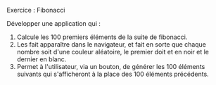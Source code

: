 Exercice : Fibonacci

Développer une application qui :
1. Calcule les 100 premiers éléments de la suite de fibonacci.
2. Les fait apparaître dans le navigateur, et fait en sorte que chaque nombre soit d'une couleur aléatoire, le premier doit et en noir et le dernier en blanc.
3. Permet à l'utilisateur, via un bouton, de générer les 100 éléments suivants qui s'afficheront à la place des 100 éléments précédents.
